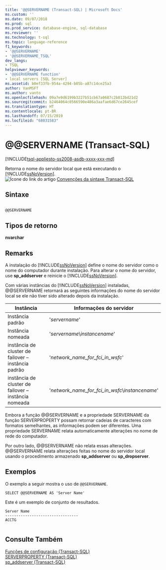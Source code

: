 ```yaml
---
title: '@@SERVERNAME (Transact-SQL) | Microsoft Docs'
ms.custom: ''
ms.date: 09/07/2018
ms.prod: sql
ms.prod_service: database-engine, sql-database
ms.reviewer: ''
ms.technology: t-sql
ms.topic: language-reference
f1_keywords:
- '@@SERVERNAME'
- '@@SERVERNAME_TSQL'
dev_langs:
- TSQL
helpviewer_keywords:
- '@@SERVERNAME function'
- local servers [SQL Server]
ms.assetid: b0ef33fb-954a-4294-b05b-a87c14ce25a3
author: VanMSFT
ms.author: vanto
ms.openlocfilehash: 09a7e9d6199b3227b51cb67a0687c2b812bd21d2
ms.sourcegitcommit: b2464064c0566590e486a3aafae6d67ce2645cef
ms.translationtype: HT
ms.contentlocale: pt-BR
ms.lasthandoff: 07/15/2019
ms.locfileid: "68031583"
---
```

# <a name="x40x40servername-transact-sql"></a>&#x40;&#x40;SERVERNAME (Transact-SQL)
[!INCLUDE[tsql-appliesto-ss2008-asdb-xxxx-xxx-md](../../includes/tsql-appliesto-ss2008-asdb-xxxx-xxx-md.md)]

  Retorna o nome do servidor local que está executando o [!INCLUDE[ssNoVersion](../../includes/ssnoversion-md.md)].  
 ![Ícone do link do artigo](../../database-engine/configure-windows/media/topic-link.gif "Ícone do link do tópico") [Convenções da sintaxe Transact-SQL](../../t-sql/language-elements/transact-sql-syntax-conventions-transact-sql.md)  
  
## <a name="syntax"></a>Sintaxe  
  
```  
  
@@SERVERNAME  
```  
  
## <a name="return-types"></a>Tipos de retorno  
 **nvarchar**  
  
## <a name="remarks"></a>Remarks  
 A instalação do [!INCLUDE[ssNoVersion](../../includes/ssnoversion-md.md)] define o nome do servidor como o nome do computador durante instalação. Para alterar o nome do servidor, use **sp_addserver** e reinicie o [!INCLUDE[ssNoVersion](../../includes/ssnoversion-md.md)].  
  
 Com várias instâncias do [!INCLUDE[ssNoVersion](../../includes/ssnoversion-md.md)] instaladas, @@SERVERNAME retornará as seguintes informações do nome do servidor local se ele não tiver sido alterado depois da instalação.  
  
|Instância|Informações do servidor|  
|--------------|------------------------|  
|Instância padrão|'*servername*'|  
|Instância nomeada|'*servername*\\*instancename*'|  
|instância de cluster de failover – instância padrão|'*network_name_for_fci_in_wsfc*'|  
|instância de cluster de failover – instância nomeada|'*network_name_for_fci_in_wsfc*\\*instancename*'|  
  
 Embora a função @@SERVERNAME e a propriedade SERVERNAME da função SERVERPROPERTY possam retornar cadeias de caracteres com formatos semelhantes, as informações podem ser diferentes. Uma propriedade SERVERNAME relata automaticamente alterações no nome de rede do computador.  
  
 Por outro lado, @@SERVERNAME não relata essas alterações. @@SERVERNAME relata alterações feitas no nome do servidor local usando o procedimento armazenado **sp_addserver** ou **sp_dropserver**.  
  
## <a name="examples"></a>Exemplos  
 O exemplo a seguir mostra o uso de `@@SERVERNAME`.  
  
```  
SELECT @@SERVERNAME AS 'Server Name'  
```  
  
 Este é um exemplo de conjunto de resultados.  
  
```  
Server Name  
---------------------------------  
ACCTG  
  
```  
  
## <a name="see-also"></a>Consulte Também  
 [Funções de configuração &#40;Transact-SQL&#41;](../../t-sql/functions/configuration-functions-transact-sql.md)   
 [SERVERPROPERTY &#40;Transact-SQL&#41;](../../t-sql/functions/serverproperty-transact-sql.md)   
 [sp_addserver &#40;Transact-SQL&#41;](../../relational-databases/system-stored-procedures/sp-addserver-transact-sql.md)  
  
  
